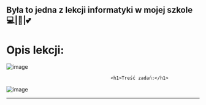 Była to jedna z lekcji informatyki w mojej szkole 💻|🐍|💕
-----------------------------------------------------------------------------------------------------------------------
 <h1 text-align: center>Opis lekcji:</h1>

   ![image](https://user-images.githubusercontent.com/65869511/130832057-41f3b322-ade5-45bd-bad9-a085ad17a603.png)

                                          <h1>Treść zadań:</h1>   

   ![image](https://user-images.githubusercontent.com/65869511/130832127-59d0cb50-58c5-40ba-99d8-43f2c93d2b9e.png)

-----------------------------------------------------------------------------------------------------------------------
